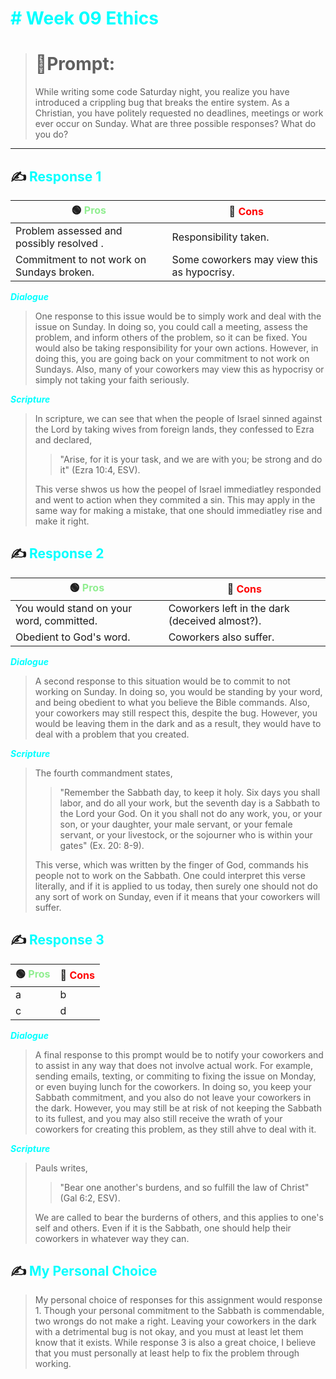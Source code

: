 <font color="Cyan"><h1># Week 09 Ethics</h1></font>

>  <h1>📝Prompt:</h1> While writing some code Saturday night, you realize you have introduced a crippling bug that breaks the entire system. As a Christian, you have politely requested no deadlines, meetings or work ever occur on Sunday. What are three possible responses? What do you do?
---
<h2> ✍️ <font color="Cyan">Response 1</font></h2>

<center>

🟢 <font color="lightgreen">Pros</font> | 🔴 <font color="red">Cons</font> |
| ----------- | ----------- |
| Problem assessed and possibly resolved .     | Responsibility taken.       |
| Commitment to not work on Sundays broken.   | Some coworkers may view this as hypocrisy.        | 

</center>

<font color="Cyan">___Dialogue___</font>

> One response to this issue would be to simply work and deal with the issue on Sunday. In doing so, you could call a meeting, assess the problem, and inform others of the problem, so it can be fixed. You would also be taking responsibility for your own actions. However, in doing this, you are going back on your commitment to not work on Sundays. Also, many of your coworkers may view this as hypocrisy or simply not taking your faith seriously.

<font color="Cyan">___Scripture___</font>

> In scripture, we can see that when the people of Israel sinned against the Lord by taking wives from foreign lands, they confessed to Ezra and declared,
> > "Arise, for it is your task, and we are with you; be strong and do it" (Ezra 10:4, ESV).
>
>This verse shwos us how the peopel of Israel immediatley responded and went to action when they commited a sin. This may apply in the same way for making a mistake, that one should immediatley rise and make it right.



<h2> ✍️ <font color="Cyan">Response 2</font></h2>

<center>

🟢 <font color="lightgreen">Pros</font> | 🔴 <font color="red">Cons</font> |
| ----------- | ----------- |
| You would stand on your word, committed.     | Coworkers left in the dark (deceived almost?).       |
| Obedient to God's word.   | Coworkers also suffer.       | 

</center>

<font color="Cyan">___Dialogue___</font>

> A second response to this situation would be to commit to not working on Sunday. In doing so, you would be standing by your word, and being obedient to what you believe the Bible commands. Also, your coworkers may still respect this, despite the bug. However, you would be leaving them in the dark and as a result, they would have to deal with a problem that you created. 

<font color="Cyan">___Scripture___</font>

> The fourth commandment states,
> > "Remember the Sabbath day, to keep it holy. Six days you shall labor, and do all your work, but the seventh day is a Sabbath to the Lord your God. On it you shall not do any work, you, or your son, or your daughter, your male servant, or your female servant, or your livestock, or the sojourner who is within your gates" (Ex. 20: 8-9).
>
>This verse, which was written by the finger of God, commands his people not to work on the Sabbath. One could interpret this verse literally, and if it is applied to us today, then surely one should not do any sort of work on Sunday, even if it means that your coworkers will suffer.

<h2> ✍️ <font color="Cyan">Response 3</font></h2>

<center>

🟢 <font color="lightgreen">Pros</font> | 🔴 <font color="red">Cons</font> |
| ----------- | ----------- |
| a     | b       |
| c   | d       | 

</center>

<font color="Cyan">___Dialogue___</font>

> A final response to this prompt would be to notify your coworkers and to assist in any way that does not involve actual work. For example, sending emails, texting, or commiting to fixing the issue on Monday, or even buying lunch for the coworkers. In doing so, you keep your Sabbath commitment, and you also do not leave your coworkers in the dark. However, you may still be at risk of not keeping the Sabbath to its fullest, and you may also still receive the wrath of your coworkers for creating this problem, as they still ahve to deal with it.

<font color="Cyan">___Scripture___</font>

> Pauls writes,
> >"Bear one another's burdens, and so fulfill the law of Christ" (Gal 6:2, ESV).
>
> We are called to bear the burderns of others, and this applies to one's self and others. Even if it is the Sabbath, one should help their coworkers in whatever way they can.

<h2> ✍️ <font color="Cyan">My Personal Choice</font></h2>

>My personal choice of responses for this assignment would response 1. Though your personal commitment to the Sabbath is commendable, two wrongs do not make a right. Leaving your coworkers in the dark with a detrimental bug is not okay, and you must at least let them know that it exists. While response 3 is also a great choice, I believe that you must personally at least help to fix the problem through working.
